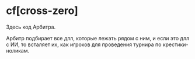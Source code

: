 # cf[cross-zero]
 Здесь код Арбитра.
     
 Арбитр подбирает все длл, которые лежать рядом с ним, и если это длл с ИИ, 
 то всталяет их, как игроков для проведения турнира по крестики-ноликам.
